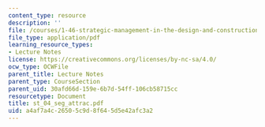 ```yaml
---
content_type: resource
description: ''
file: /courses/1-46-strategic-management-in-the-design-and-construction-value-chain-fall-2003/a4af7a4c26505c9d8f645d5e42afc3a2_st_04_seg_attrac.pdf
file_type: application/pdf
learning_resource_types:
- Lecture Notes
license: https://creativecommons.org/licenses/by-nc-sa/4.0/
ocw_type: OCWFile
parent_title: Lecture Notes
parent_type: CourseSection
parent_uid: 30afd66d-159e-6b7d-54ff-106cb58715cc
resourcetype: Document
title: st_04_seg_attrac.pdf
uid: a4af7a4c-2650-5c9d-8f64-5d5e42afc3a2
---
```

